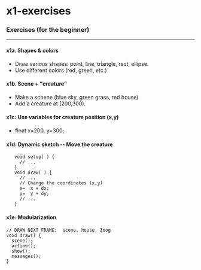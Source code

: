 # x1-exercises
### Exercises (for the beginner)
---------------------------------

#### x1a.  Shapes & colors  
  * Draw various shapes:  point, line, triangle, rect, ellipse.   
  * Use different colors (red, green, etc.)

#### x1b.  Scene + "creature"
  * Make a schene (blue sky, green grass, red house)
  * Add a creature at (200,300).  
 
#### x1c:  Use variables for creature position (x,y)  
 * float x=200, y=300;

#### x1d:  Dynamic sketch -- Move the creature
 ````
    void setup( ) {
      // ...
    }
    void draw( ) {
      // ...
      // Change the coordinates (x,y)
      x=  x + dx;
      y=  y + dy;
      // ...
    }
 ````

#### x1e:  Modularization
````
// DRAW NEXT FRAME:  scene, house, Zoog
void draw() {
  scene();
  action();
  show();
  messages();
}
````
